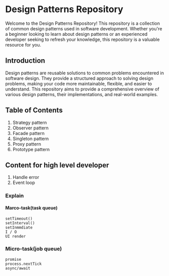 # Design Patterns Repository

Welcome to the Design Patterns Repository! This repository is a collection of common design patterns used in software development. Whether you're a beginner looking to learn about design patterns or an experienced developer seeking to refresh your knowledge, this repository is a valuable resource for you.

## Introduction

Design patterns are reusable solutions to common problems encountered in software design. They provide a structured approach to solving design problems, making your code more maintainable, flexible, and easier to understand. This repository aims to provide a comprehensive overview of various design patterns, their implementations, and real-world examples.


## Table of Contents

1. Strategy pattern
2. Observer pattern
3. Facade pattern
4. Singleton pattern
5. Proxy pattern
6. Prototype pattern

## Content for high level developer
1. Handle error
2. Event loop

### Explain
 #### Marco-task(task queue)
    setTimeout()
    setInterval()
    setInmmdiate
    I / O
    UI render
 ### Micro-task(job queue)
    promise
    process.nextTick
    async/await
